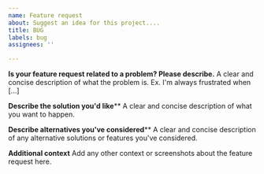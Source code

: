 ```yaml
---
name: Feature request
about: Suggest an idea for this project....
title: BUG
labels: bug
assignees: ''

---
```


**Is your feature request related to a problem? Please describe.**
A clear and concise description of what the problem is. Ex. I'm always frustrated when [...]

**Describe the solution you'd like****
A clear and concise description of what you want to happen.

**Describe alternatives you've considered****
A clear and concise description of any alternative solutions or features you've considered.

**Additional context**
Add any other context or screenshots about the feature request here.
